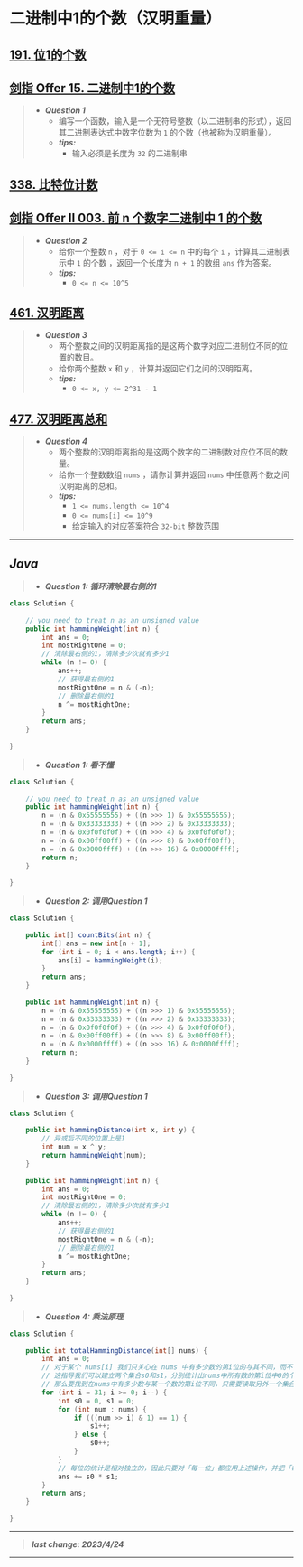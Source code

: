 # 二进制中1的个数（汉明重量）

## [191. 位1的个数](https://leetcode.cn/problems/number-of-1-bits/)

## [剑指 Offer 15. 二进制中1的个数](https://leetcode.cn/problems/er-jin-zhi-zhong-1de-ge-shu-lcof/)

> - ***Question 1***
>   - 编写一个函数，输入是一个无符号整数（以二进制串的形式），返回其二进制表达式中数字位数为 `1` 的个数（也被称为汉明重量）。
>   - ***tips:***
>     - 输入必须是长度为 `32` 的二进制串

## [338. 比特位计数](https://leetcode.cn/problems/counting-bits/)

## [剑指 Offer II 003. 前 n 个数字二进制中 1 的个数](https://leetcode.cn/problems/w3tCBm/)

> - ***Question 2***
>   - 给你一个整数 `n` ，对于 `0 <= i <= n` 中的每个 `i` ，计算其二进制表示中 `1` 的个数 ，返回一个长度为 `n + 1` 的数组 `ans` 作为答案。
>   - ***tips:***
>     - `0 <= n <= 10^5`

## [461. 汉明距离](https://leetcode.cn/problems/hamming-distance/)

> - ***Question 3***
>   - 两个整数之间的汉明距离指的是这两个数字对应二进制位不同的位置的数目。
>   - 给你两个整数 `x` 和 `y` ，计算并返回它们之间的汉明距离。
>   - ***tips:***
>     - `0 <= x, y <= 2^31 - 1`

## [477. 汉明距离总和](https://leetcode.cn/problems/total-hamming-distance/)

> - ***Question 4***
>   - 两个整数的汉明距离指的是这两个数字的二进制数对应位不同的数量。
>   - 给你一个整数数组 `nums` ，请你计算并返回 `nums` 中任意两个数之间汉明距离的总和。
>   - ***tips:***
>     - `1 <= nums.length <= 10^4`
>     - `0 <= nums[i] <= 10^9`
>     - 给定输入的对应答案符合 `32-bit` 整数范围

---

## *Java*

> - ***Question 1: 循环清除最右侧的1***

```java
class Solution {
    
    // you need to treat n as an unsigned value
    public int hammingWeight(int n) {
        int ans = 0;
        int mostRightOne = 0;
        // 清除最右侧的1，清除多少次就有多少1
        while (n != 0) {
            ans++;
            // 获得最右侧的1
            mostRightOne = n & (-n);
            // 删除最右侧的1
            n ^= mostRightOne;
        }
        return ans;
    }
    
}
```

> - ***Question 1: 看不懂***

```java
class Solution {
    
    // you need to treat n as an unsigned value
    public int hammingWeight(int n) {
        n = (n & 0x55555555) + ((n >>> 1) & 0x55555555);
        n = (n & 0x33333333) + ((n >>> 2) & 0x33333333);
        n = (n & 0x0f0f0f0f) + ((n >>> 4) & 0x0f0f0f0f);
        n = (n & 0x00ff00ff) + ((n >>> 8) & 0x00ff00ff);
        n = (n & 0x0000ffff) + ((n >>> 16) & 0x0000ffff);
        return n;
    }
    
}
```

> - ***Question 2: 调用Question 1***

```java
class Solution {
    
    public int[] countBits(int n) {
        int[] ans = new int[n + 1];
        for (int i = 0; i < ans.length; i++) {
            ans[i] = hammingWeight(i);
        }
        return ans;
    }
    
    public int hammingWeight(int n) {
        n = (n & 0x55555555) + ((n >>> 1) & 0x55555555);
        n = (n & 0x33333333) + ((n >>> 2) & 0x33333333);
        n = (n & 0x0f0f0f0f) + ((n >>> 4) & 0x0f0f0f0f);
        n = (n & 0x00ff00ff) + ((n >>> 8) & 0x00ff00ff);
        n = (n & 0x0000ffff) + ((n >>> 16) & 0x0000ffff);
        return n;
    }
    
}
```

> - ***Question 3: 调用Question 1***

```java
class Solution {
    
    public int hammingDistance(int x, int y) {
        // 异或后不同的位置上是1
        int num = x ^ y;
        return hammingWeight(num);
    }
    
    public int hammingWeight(int n) {
        int ans = 0;
        int mostRightOne = 0;
        // 清除最右侧的1，清除多少次就有多少1
        while (n != 0) {
            ans++;
            // 获得最右侧的1
            mostRightOne = n & (-n);
            // 删除最右侧的1
            n ^= mostRightOne;
        }
        return ans;
    }
    
}
```

> - ***Question 4: 乘法原理***

```java
class Solution {
    
    public int totalHammingDistance(int[] nums) {
        int ans = 0;
        // 对于某个 nums[i] 我们只关心在 nums 中有多少数的第i位的与其不同，而不关心具体是哪些数与其不同，同时二进制表示中非0即1
        // 这指导我们可以建立两个集合s0和s1，分别统计出nums中所有数的第i位中0的个数和1的个数，集合中的每次x位的值。
        // 那么要找到在nums中有多少数与某一个数的第i位不同，只需要读取另外一个集合的元素个数即可，变成了O(1)操作。那么要求得第i位所有不同数的对数的个数，只需要应用乘法原理，将两者元素个数相乘即可。
        for (int i = 31; i >= 0; i--) {
            int s0 = 0, s1 = 0;
            for (int num : nums) {
                if (((num >> i) & 1) == 1) {
                    s1++;
                } else {
                    s0++;
                }
            }
            // 每位的统计是相对独立的，因此只要对「每一位」都应用上述操作，并把「每一位」的结果累加即是最终答案。
            ans += s0 * s1;
        }
        return ans;
    }
    
}
```

---

> ***last change: 2023/4/24***

---
